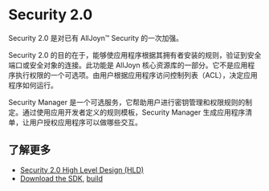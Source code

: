 # Security 2.0

Security 2.0 是对已有 AllJoyn&trade; Security 的一次加强。

Security 2.0 的目的在于，能够使应用程序根据其拥有者安装的规则，验证到安全端口或安全对象的连接。此功能是 AllJoyn 核心资源库的一部分。它不是应用程序执行权限的一个可选项。由用户根据应用程序访问控制列表（ACL），决定应用程序如何运行。

Security Manager 是一个可选服务，它帮助用户进行密钥管理和权限规则的制定。通过使用应用开发者定义的规则模板，Security Manager 生成应用程序清单，让用户授权应用程序可以做哪些交互。

## 了解更多

* [Security 2.0 High Level Design (HLD)][security2_0-hld]
* [Download the SDK][download], [build][build]

[security2_0-hld]: /learn/core/security2_0/hld
[download]: https://allseenalliance.org/framework/download
[build]: /develop/building

